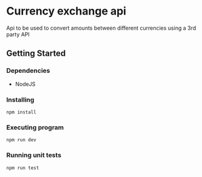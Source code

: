 # Currency exchange api

Api to be used to convert amounts between different currencies using a 3rd party API

## Getting Started

### Dependencies

* NodeJS

### Installing

```
npm install
```

### Executing program

```
npm run dev
```

### Running unit tests

```
npm run test
```

